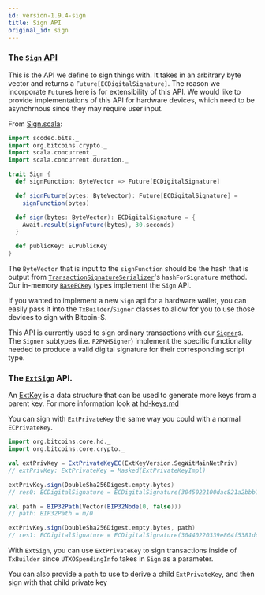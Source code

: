 ```yaml
---
id: version-1.9.4-sign
title: Sign API
original_id: sign
---
```


### The [`Sign` API](/api/org/bitcoins/crypto/Sign)

This is the API we define to sign things with. It takes in an arbitrary byte vector and returns a `Future[ECDigitalSignature]`. The reason we incorporate `Future`s here is for extensibility of this API. We would like to provide implementations of this API for hardware devices, which need to be asynchrnous since they may require user input.

From [Sign.scala](/api/org/bitcoins/crypto/Sign):

```scala
import scodec.bits._
import org.bitcoins.crypto._
import scala.concurrent._
import scala.concurrent.duration._

trait Sign {
  def signFunction: ByteVector => Future[ECDigitalSignature]

  def signFuture(bytes: ByteVector): Future[ECDigitalSignature] =
    signFunction(bytes)

  def sign(bytes: ByteVector): ECDigitalSignature = {
    Await.result(signFuture(bytes), 30.seconds)
  }

  def publicKey: ECPublicKey
}
```

The `ByteVector` that is input to the `signFunction` should be the hash that is output from [`TransactionSignatureSerializer`](/api/org/bitcoins/core/crypto/TransactionSignatureSerializer)'s `hashForSignature` method. Our in-memory [`BaseECKey`](/api/org/bitcoins/crypto/BaseECKey) types implement the `Sign` API.

If you wanted to implement a new `Sign` api for a hardware wallet, you can easily pass it into the `TxBuilder`/`Signer` classes to allow for you to use those devices to sign with Bitcoin-S.

This API is currently used to sign ordinary transactions with our [`Signer`](/api/org/bitcoins/core/wallet/signer/Signer)s. The `Signer` subtypes (i.e. `P2PKHSigner`) implement the specific functionality needed to produce a valid digital signature for their corresponding script type.


### The [`ExtSign`](/api/org/bitcoins/crypto/Sign) API.

An [ExtKey](/api/org/bitcoins/core/crypto/ExtKey) is a data structure that can be used to generate more keys from a parent key. For more information look at [hd-keys.md](../core/hd-keys.md)

You can sign with `ExtPrivateKey` the same way you could with a normal `ECPrivateKey`.

```scala
import org.bitcoins.core.hd._
import org.bitcoins.core.crypto._

val extPrivKey = ExtPrivateKeyEC(ExtKeyVersion.SegWitMainNetPriv)
// extPrivKey: ExtPrivateKey = Masked(ExtPrivateKeyImpl)

extPrivKey.sign(DoubleSha256Digest.empty.bytes)
// res0: ECDigitalSignature = ECDigitalSignature(3045022100dac821a2bbb1f964ebab10cc19bae172b8a207e8d20c3b0da7c1669dd329343602207eeadeb11dd783e724203ab84b08db9bda441138aec680cbde06c713c7e0d49e)

val path = BIP32Path(Vector(BIP32Node(0, false)))
// path: BIP32Path = m/0

extPrivKey.sign(DoubleSha256Digest.empty.bytes, path)
// res1: ECDigitalSignature = ECDigitalSignature(30440220339e864f5381dc9f643592ca7cba820efe8549184d5ac35ca3d78c87d734d356022078c3778e3e9b672ddcf90ba181d68536b9448f1924bffdd5d3ad01d93c841e9c)
```

With `ExtSign`, you can use `ExtPrivateKey` to sign transactions inside of `TxBuilder` since `UTXOSpendingInfo` takes in `Sign` as a parameter. 

You can also provide a `path` to use to derive a child `ExtPrivateKey`, and then sign with that child private key